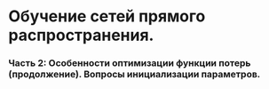 # Обучение сетей прямого распространения.
### Часть 2: Особенности оптимизации функции потерь (продолжение). Вопросы инициализации параметров.

